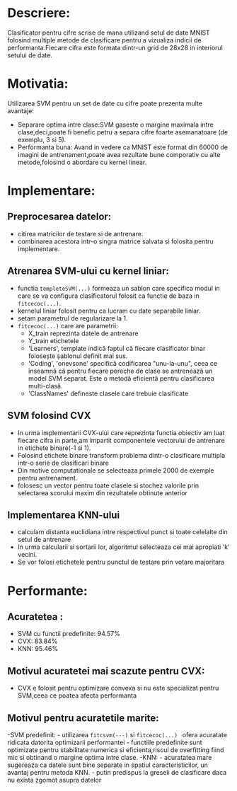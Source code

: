 # Descriere:
  Clasificator pentru cifre scrise de mana utilizand setul de date MNIST folosind multiple metode de clasificare pentru a vizualiza indicii de performanta.Fiecare cifra este formata dintr-un grid de 28x28 in interiorul setului de date.

# Motivatia:
  Utilizarea SVM pentru un set de date cu cifre poate prezenta multe avantaje:
  - Separare optima intre clase:SVM gaseste o margine maximala intre clase,deci,poate fi benefic petru a separa cifre foarte asemanatoare (de exemplu, 3 si 5).
  - Performanta buna: Avand in vedere ca MNIST este format din 60000 de imagini de antrenament,poate avea rezultate bune comporativ cu alte metode,folosind o abordare cu kernel linear.
# Implementare:
  ## Preprocesarea datelor:
  - citirea matricilor de testare si de antrenare.
  - combinarea acestora intr-o singra matrice salvata si folosita pentru implementare.
  ## Atrenarea SVM-ului cu kernel liniar:
  - functia `templeteSVM(...)` formeaza un sablon care specifica modul in care se va configura clasificatorul folosit ca functie de baza in `fitcecoc(...)`.
  - kernelul liniar folosit pentru ca lucram cu date separabile liniar.
  - setam parametrul de regularizare la 1.
  - `fitcecoc(...)` care are parametrii:
    - X_train reprezinta datele de antrenare  
    - Y_train etichetele
    - 'Learners', template indică faptul că fiecare clasificator binar folosește șablonul definit mai sus.
    - 'Coding', 'onevsone' specifică codificarea "unu-la-unu", ceea ce înseamnă că pentru fiecare pereche de clase se antrenează un model SVM separat. Este o metodă eficientă pentru clasificarea multi-clasă.
    - 'ClassNames' defineste clasele care trebuie clasificate
  ## SVM folosind CVX
  - In urma implementarii CVX-ului care reprezinta functia obiectiv am luat fiecare cifra in parte,am impartit componentele vectorului de antrenare in etichete binare(-1 si 1).
  - Folosind etichete binare transform problema dintr-o clasificare multipla intr-o serie de clasificari binare
  - Din motive computationale se selecteaza primele 2000 de exemple pentru antrenament.
  - folosesc un vector pentru toate clasele si stochez valorile prin selectarea scorului maxim din rezultatele obtinute anterior
  ## Implementarea KNN-ului
  - calculam distanta euclidiana intre respectivul punct si toate celelalte din setul de antrenare
  - In urma calcularii si sortarii lor, algoritmul selecteaza cei mai apropiati 'k' vecini.
  - Se vor folosi etichetele pentru punctul de testare prin votare majoritara
# Performante:
  ## Acuratetea :
  - SVM cu functii predefinite: 94.57%
  - CVX: 83.84%
  - KNN: 95.46%
    
  ## Motivul acuratetei mai scazute pentru CVX: 
  - CVX e folosit pentru optimizare convexa si nu este specializat pentru SVM,ceea ce poatea afecta performanta

  ## Motivul pentru acuratetile marite:
  -SVM predefinit:
      - utilizarea `fitcsvm(---)` si `fitcecoc(...) ` ofera acuratate ridicata datorita optimizarii performantei
      - functiile predefinite sunt optimizate pentru stabilitate numerica si eficienta,riscul de overfitting fiind mic si obtinand o margine optima intre clase.
  -KNN:
      - acuratatea mare sugereaza ca datele sunt bine separate in spatiul caracteristicilor, un avantaj pentru metoda KNN.
      - putin predispus la greseli de clasificare daca nu exista zgomot asupra datelor
